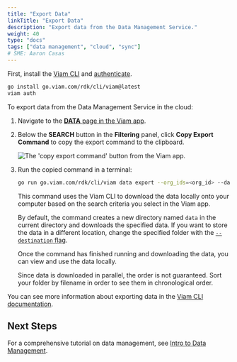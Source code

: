 ```yaml
---
title: "Export Data"
linkTitle: "Export Data"
description: "Export data from the Data Management Service."
weight: 40
type: "docs"
tags: ["data management", "cloud", "sync"]
# SME: Aaron Casas
---
```


First, install the [Viam CLI](/manage/cli/) and [authenticate](/manage/cli/#authenticate).

```sh {id="terminal-prompt" class="command-line" data-prompt="$"}
go install go.viam.com/rdk/cli/viam@latest
viam auth
```

To export data from the Data Management Service in the cloud:

1. Navigate to the [**DATA** page in the Viam app](https://app.viam.com/data/view).
2. Below the **SEARCH** button in the **Filtering** panel, click **Copy Export Command** to copy the export command to the clipboard.

   ![The 'copy export command' button from the Viam app.](/manage/data/copy_command.png)

3. Run the copied command in a terminal:

   ```sh {id="terminal-prompt" class="command-line" data-prompt="$"}
   go run go.viam.com/rdk/cli/viam data export --org_ids=<org_id> --data_type=binary --mime_types=<mime_types> --destination=.
   ```

   This command uses the Viam CLI to download the data locally onto your computer based on the search criteria you select in the Viam app.

   By default, the command creates a new directory named `data` in the current directory and downloads the specified data.
   If you want to store the data in a different location, change the specified folder with the [`--destination` flag](../../cli/#named-arguments).

   Once the command has finished running and downloading the data, you can view and use the data locally.

   Since data is downloaded in parallel, the order is not guaranteed.
   Sort your folder by filename in order to see them in chronological order.

You can see more information about exporting data in the [Viam CLI documentation](/manage/cli/#data).

## Next Steps

For a comprehensive tutorial on data management, see [Intro to Data Management](../../../tutorials/services/data-management-tutorial/).
